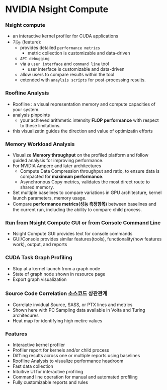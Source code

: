 # NVIDIA Nsight Compute 
### Nsight compute 
* an interactive kernel profiler for CUDA applications 
* 기능 (feature): 
    * provides detailed `performance metrics` 
        * metric collection is customizable and data-driven 
    * `API debugging`
    * via a `user interface` and `command line` tool 
        * user interface is customizable and data-driven
    * allow users to compare results within the tool 
    * extended with `anaylsis scripts` for post-processing results.


### Roofline Analysis 
* Roofline : a visual representation memory and compute capacities of your system.
* analysis pinpoints 
    * your achieved arithmetic intensity **FLOP performance** with respect to these limitations. 
* this visualizatin guides the direction and value of optimizatin efforts

### Memory Workload Analysis 
* Visualize **Memory throughput** on the profiled platform and follow guided analysis for improving performance. 
* For NVIDIA Ampere and later architectures
    * Compute Data Compression throughput and ratio, to ensure data is compacted for **maximum performance**. 
    * Asynchronous Copy metrics, validates the most direct route to shared memory. 
* Set multiple baselines to compare variations in GPU architecture, kernel launch parameters, memory usage. 
* Compare **performance metrics(성능 측정항목)** between baselines and the current run, including the ability to compare child process. 

### Run from Nsight Compute GUI or from Console Command Line
* Nsight Compute GUI provides text for console commands 
* GUI/Console provides similar features(tools), functionality(how features work), output, and reports

### CUDA Task Graph Profiling 
* Stop at a kernel launch from a graph node
* State of graph node shown in resource page 
* Export graph visualization 

### Source Code Correlation 소스코드 상관관계
* Correlate invidual Source, SASS, or PTX lines and metrics 
* Shown here with PC Sampling data available in Volta and Turing architecures 
* Heat map for identifying high metirc values


### Features 
* Interactive kernel profiler
* Profiler report for kernels and/or child process
* Diff'ing results across one or multiple reports using baselines
* Roofline Analysis to visualize performance headroom
* Fast data collection 
* Intuitive UI for interactive profiling
* Command line operation for manual and automated profiling 
* Fully customizable reports and rules
